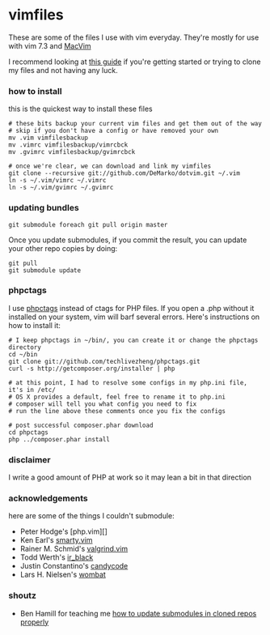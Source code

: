 vimfiles
========
These are some of the files I use with vim everyday. They're mostly for use with vim 7.3 and [MacVim][]

I recommend looking at [this guide](http://vimcasts.org/episodes/synchronizing-plugins-with-git-submodules-and-pathogen/) if you're getting started or trying to clone my files and not having any luck.

### how to install ###
this is the quickest way to install these files
    
    # these bits backup your current vim files and get them out of the way
    # skip if you don't have a config or have removed your own
    mv .vim vimfilesbackup
    mv .vimrc vimfilesbackup/vimrcbck
    mv .gvimrc vimfilesbackup/gvimrcbck

    # once we're clear, we can download and link my vimfiles
    git clone --recursive git://github.com/DeMarko/dotvim.git ~/.vim
    ln -s ~/.vim/vimrc ~/.vimrc
    ln -s ~/.vim/gvimrc ~/.gvimrc

### updating bundles ###

    git submodule foreach git pull origin master

Once you update submodules, if you commit the result, you can update your
other repo copies by doing:

    git pull
    git submodule update

### phpctags ###
I use [phpctags](https://github.com/techlivezheng/phpctags) instead of ctags for PHP files. If you open a .php without it installed on your system, vim will barf several errors. Here's instructions on how to install it:

    # I keep phpctags in ~/bin/, you can create it or change the phpctags directory
    cd ~/bin
    git clone git://github.com/techlivezheng/phpctags.git
    curl -s http://getcomposer.org/installer | php
    
    # at this point, I had to resolve some configs in my php.ini file, it's in /etc/
    # OS X provides a default, feel free to rename it to php.ini
    # composer will tell you what config you need to fix
    # run the line above these comments once you fix the configs

    # post successful composer.phar download
    cd phpctags
    php ../composer.phar install

### disclaimer ###
I write a good amount of PHP at work so it may lean a bit in that direction

### acknowledgements ###
here are some of the things I couldn't submodule:

+  Peter Hodge's [php.vim][]
+  Ken Earl's [smarty.vim][]
+  Rainer M. Schmid's [valgrind.vim][]
+  Todd Werth's [ir_black][]
+  Justin Constantino's [candycode][]
+  Lars H. Nielsen's [wombat][]
  
### shoutz ###
+  Ben Hamill for teaching me [how to update submodules in cloned repos
   properly](https://twitter.com/benhamill/status/304330375088467968)

[MacVim]: http://code.google.com/p/macvim/ "MacVim.app"
[wombat]: http://dengmao.wordpress.com/2007/01/22/vim-color-scheme-wombat/ "Wombat Colorscheme"
[candycode]: http://www.vim.org/scripts/script.php?script_id=1635
[ir_black]: http://blog.infinitered.com/entries/show/8
[smarty.vim]: http://www.vim.org/scripts/script.php?script_id=1798 "Smarty Syntax"
[valgrind.vim]: http://www.vim.org/scripts/script.php?script_id=607 "Valgrind navigator"


